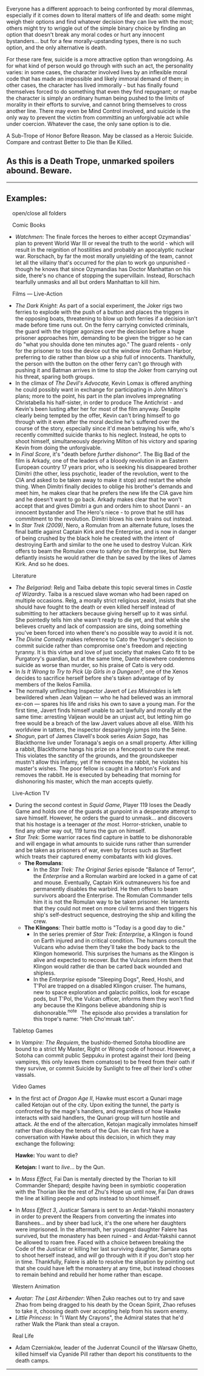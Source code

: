 Everyone has a different approach to being confronted by moral dilemmas, especially if it comes down to literal matters of life and death: some might weigh their options and find whatever decision they can live with the most; others might try to wriggle out of the simple binary choice by finding an option that doesn't break any moral codes or hurt any innocent bystanders... but for a few morally-upstanding types, there is no such option, and the only alternative is death.

For these rare few, suicide is a more attractive option than wrongdoing. As for what kind of person would go through with such an act, the personality varies: in some cases, the character involved lives by an inflexible moral code that has made an impossible and likely immoral demand of them; in other cases, the character has lived immorally - but has finally found themselves forced to do something that even they find repugnant; or maybe the character is simply an ordinary human being pushed to the limits of morality in their efforts to survive, and cannot bring themselves to cross another line. There may even be Mind Control involved, and suicide is the only way to prevent the victim from committing an unforgivable act while under coercion. Whatever the case, the only sane option is to die.

A Sub-Trope of Honor Before Reason. May be classed as a Heroic Suicide. Compare and contrast Better to Die than Be Killed.

## As this is a Death Trope, unmarked spoilers abound. Beware.

___

## Examples:

    open/close all folders 

    Comic Books 

-   _Watchmen_: The finale forces the heroes to either accept Ozymandias' plan to prevent World War III or reveal the truth to the world - which will result in the reignition of hostilities and probably an apocalyptic nuclear war. Rorschach, by far the most morally unyielding of the team, cannot let all the villainy that's occurred for the plan to work go unpunished - though he knows that since Ozymandias has Doctor Manhattan on his side, there's no chance of stopping the supervillain. Instead, Rorschach tearfully unmasks and all but orders Manhattan to kill him.

    Films — Live-Action 

-   _The Dark Knight_: As part of a social experiment, the Joker rigs two ferries to explode with the push of a button and places the triggers in the opposing boats, threatening to blow up both ferries if a decision isn't made before time runs out. On the ferry carrying convicted criminals, the guard with the trigger agonizes over the decision before a huge prisoner approaches him, demanding to be given the trigger so he can do "what you shoulda done ten minutes ago." The guard relents - only for the prisoner to toss the device out the window into Gotham Harbor, preferring to die rather than blow up a ship full of innocents. Thankfully, the person with the button on the other ferry can't go through with pushing it and Batman arrives in time to stop the Joker from carrying out his threat, sparing both groups.
-   In the climax of _The Devil's Advocate,_ Kevin Lomax is offered anything he could possibly want in exchange for participating in John Milton's plans; more to the point, his part in the plan involves impregnating Christabella his half-sister, in order to produce The Antichrist - and Kevin's been lusting after her for most of the film anyway. Despite clearly being tempted by the offer, Kevin can't bring himself to go through with it even after the moral decline he's suffered over the course of the story, especially since it'd mean betraying his wife, who's recently committed suicide thanks to his neglect. Instead, he opts to shoot himself, simultaneously depriving Milton of his victory and sparing Kevin from doing the unforgivable.
-   In _Final Score_, it's "death before _further_ dishonor". The Big Bad of the film is Arkady, one of the leaders of a bloody revolution in an Eastern European country 17 years prior, who is seeking his disappeared brother Dimitri (the other, less psychotic, leader of the revolution, went to the CIA and asked to be taken away to make it stop) and restart the whole thing. When Dimitri finally decides to oblige his brother's demands and meet him, he makes clear that he prefers the new life the CIA gave him and he doesn't want to go back. Arkady makes clear that he won't accept that and gives Dimitri a gun and orders him to shoot Danni - an innocent bystander and The Hero's niece - to prove that he still has commitment to the revolution. Dimitri blows his own brains out instead.
-   In _Star Trek (2009)_, Nero, a Romulan from an alternate future, loses the final battle against Captain Kirk and the Enterprise, and is now in danger of being crushed by the black hole he created with the intent of destroying Earth and similar to the one he used to destroy Vulcan. Kirk offers to beam the Romulan crew to safety on the Enterprise, but Nero defiantly insists he would rather die than be saved by the likes of James Kirk. And so he does.

    Literature 

-   _The Belgariad_: Relg and Taiba debate this topic several times in _Castle of Wizardry_. Taiba is a rescued slave woman who had been raped on multiple occasions. Relg, a morally strict religious zealot, insists that she should have fought to the death or even killed herself instead of submitting to her attackers because giving herself up to it was sinful. She pointedly tells him she wasn't ready to die yet, and that while she believes cruelty and lack of compassion are sins, doing something you've been forced into when there's no possible way to avoid it is not.
-   _The Divine Comedy_ makes reference to Cato the Younger's decision to commit suicide rather than compromise one's freedom and rejecting tyranny. It is this virtue and love of just society that makes Cato fit to be Purgatory's guardian, but at the same time, Dante elsewhere condemns suicide as worse than murder, so his praise of Cato is very odd.
-   In _Is It Wrong to Try to Pick Up Girls in a Dungeon?_, one of the Xenos decides to sacrifice herself before she's taken advantage of by members of the Ikelos Familia.
-   The normally unflinching Inspector Javert of _Les Misérables_ is left bewildered when Jean Valjean — who he had believed was an immoral ex-con — spares his life and risks his own to save a young man. For the first time, Javert finds himself unable to act lawfully and morally at the same time: arresting Valjean would be an unjust act, but letting him go free would be a breach of the law Javert values above all else. With his worldview in tatters, the inspector despairingly jumps into the Seine.
-   _Shogun_, part of James Clavell's book series _Asian Saga_, has Blackthorne live under Toranaga's aegis on a small property. After killing a rabbit, Blackthorne hangs his prize on a fencepost to cure the meat. This violates the sanctity of the grounds, and the groundskeeper mustn't allow this infamy, yet if he removes the rabbit, he violates his master's wishes. The poor fellow is caught in a Morton's Fork and removes the rabbit. He is executed by beheading that morning for dishonoring his master, which the man accepts quietly.

    Live-Action TV 

-   During the second contest in _Squid Game_, Player 119 loses the Deadly Game and holds one of the guards at gunpoint in a desperate attempt to save himself. However, he orders the guard to unmask... and discovers that his hostage is a teenager _at the most_. Horror-stricken, unable to find any other way out, 119 turns the gun on himself.
-   _Star Trek_: Some warrior races find capture in battle to be dishonorable and will engage in what amounts to suicide runs rather than surrender and be taken as prisoners of war, even by forces such as Starfleet which treats their captured enemy combatants with kid gloves.
    -   **The Romulans**:
        -   In the _Star Trek: The Original Series_ episode "Balance of Terror", the _Enterprise_ and a Romulan warbird are locked in a game of cat and mouse. Eventually, Captain Kirk outmaneuvers his foe and permanently disables the warbird. He then offers to beam survivors aboard the Enterprise. The Romulan Commander tells him it is not the Romulan way to be taken prisoner. He laments that they could not meet on more civil terms and then triggers his ship's self-destruct sequence, destroying the ship and killing the crew.
    -   **The Klingons**: Their battle motto is "Today is a good day to die."
        -   In the series premier of _Star Trek: Enterprise_, a Klingon is found on Earth injured and in critical condition. The humans consult the Vulcans who advise them they'll take the body back to the Klingon homeworld. This surprises the humans as the Klingon is alive and expected to recover. But the Vulcans inform them that Klingon would rather die than be carted back wounded and shipless.
        -   In the _Enterprise_ episode "Sleeping Dogs", Reed, Hoshi, and T'Pol are trapped on a disabled Klingon cruiser. The humans, new to space exploration and galactic politics, look for escape pods, but T'Pol, the Vulcan officer, informs them they won't find any because the Klingons believe abandoning ship is dishonorable.<sup>note&nbsp;</sup>  The episode also provides a translation for this trope's name: "Heh Cho'mruak tah".

    Tabletop Games 

-   In _Vampire: The Requiem_, the bushido-themed Sotoha bloodline are bound to a strict My Master, Right or Wrong code of honour. However, a Sotoha can commit public Seppuku in protest against their lord (being vampires, this only leaves them comatose) to be freed from their oath if they survive, or commit Suicide by Sunlight to free _all_ their lord's other vassals.

    Video Games 

-   In the first act of _Dragon Age II_, Hawke must escort a Qunari mage called Ketojan out of the city. Upon exiting the tunnel, the party is confronted by the mage's handlers, and regardless of how Hawke interacts with said handlers, the Qunari group will turn hostile and attack. At the end of the altercation, Ketojan magically immolates himself rather than disobey the tenets of the Qun. He can first have a conversation with Hawke about this decision, in which they may exchange the following:
    
    **Hawke:** You want to die?
    
    **Ketojan:** I want to _live_... by the Qun.
    
-   In _Mass Effect,_ Fai Dan is mentally directed by the Thorian to kill Commander Shepard; despite having been in symbiotic cooperation with the Thorian like the rest of Zhu's Hope up until now, Fai Dan draws the line at killing people and opts instead to shoot himself.
-   In _Mass Effect 3_, Justicar Samara is sent to an Ardat-Yakshii monastery in order to prevent the Reapers from converting the inmates into Banshees... and by sheer bad luck, it's the one where her daughters were imprisoned. In the aftermath, her youngest daughter Falere has survived, but the monastery has been ruined - and Ardat-Yakshii cannot be allowed to roam free. Faced with a choice between breaking the Code of the Justicar or killing her last surviving daughter, Samara opts to shoot herself instead, and _will_ go through with it if you don't stop her in time. Thankfully, Falere is able to resolve the situation by pointing out that she could have left the monastery at any time, but instead chooses to remain behind and rebuild her home rather than escape.

    Western Animation 

-   _Avatar: The Last Airbender_: When Zuko reaches out to try and save Zhao from being dragged to his death by the Ocean Spirit, Zhao refuses to take it, choosing death over accepting help from his sworn enemy.
-   _Little Princess_: In "I Want My Crayons", the Admiral states that he'd rather Walk the Plank than steal a crayon.

    Real Life 

-   Adam Czerniaków, leader of the Judenrat Council of the Warsaw Ghetto, killed himself via Cyanide Pill rather than deport his constituents to the death camps.

___